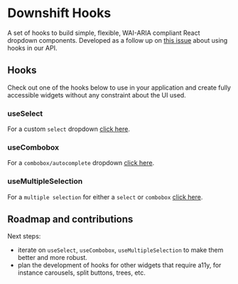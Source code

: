 # Downshift Hooks

A set of hooks to build simple, flexible, WAI-ARIA compliant React dropdown
components. Developed as a follow up on [this issue][hooks-issue] about using
hooks in our API.

## Hooks

Check out one of the hooks below to use in your application and create fully
accessible widgets without any constraint about the UI used.

### useSelect

For a custom `select` dropdown [click here][select-readme].

### useCombobox

For a `combobox/autocomplete` dropdown [click here][combobox-readme].

### useMultipleSelection

For a `multiple selection` for either a `select` or `combobox` [click
here][multiple-selection-readme].

## Roadmap and contributions

Next steps:

- iterate on `useSelect`, `useCombobox`, `useMultipleSelection` to make them
  better and more robust.
- plan the development of hooks for other widgets that require a11y, for
  instance carousels, split buttons, trees, etc.

[hooks-issue]: https://github.com/downshift-js/downshift/issues/683
[select-readme]:
  https://github.com/downshift-js/downshift/tree/master/src/hooks/useSelect
[combobox-readme]:
  https://github.com/downshift-js/downshift/tree/master/src/hooks/useCombobox
[multiple-selection-readme]:
  https://github.com/downshift-js/downshift/tree/master/src/hooks/useMultipleSelection

<!-- START doctoc generated TOC please keep comment here to allow auto update -->
<!-- DON'T EDIT THIS SECTION, INSTEAD RE-RUN doctoc TO UPDATE -->
<!-- END doctoc generated TOC please keep comment here to allow auto update -->
